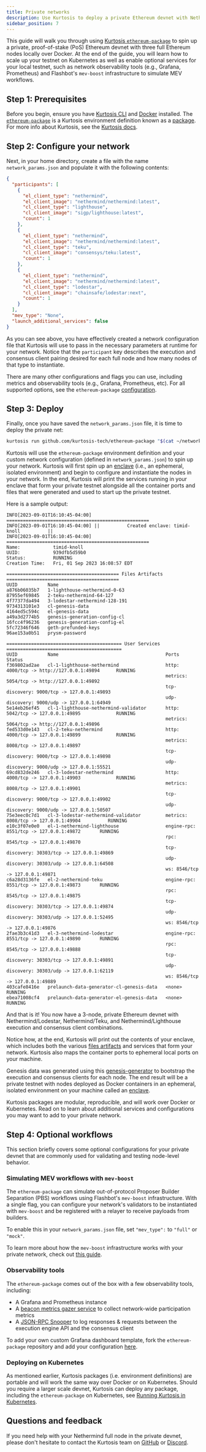 ```yaml
---
title: Private networks
description: Use Kurtosis to deploy a private Ethereum devnet with Nethermind and any consensus client at any scale you need, wherever you need it.
sidebar_position: 7
---
```


This guide will walk you through using [Kurtosis `ethereum-package`](https://github.com/kurtosis-tech/ethereum-package) to spin up a private, proof-of-stake (PoS) Ethereum devnet with three full Ethereum nodes locally over Docker. At the end of the guide, you will learn how to scale up your testnet on Kubernetes as well as enable optional services for your local testnet, such as network observability tools (e.g., Grafana, Prometheus) and Flashbot's `mev-boost` infrastructure to simulate MEV workflows.

## Step 1: Prerequisites

Before you begin, ensure you have [Kurtosis CLI](https://docs.kurtosis.com/install) and [Docker](https://docs.docker.com/get-docker) installed. The [`ethereum-package`](https://github.com/kurtosis-tech/ethereum-package) is a Kurtosis environment definition known as a [package](https://docs.kurtosis.com/concepts-reference/packages). For more info about Kurtosis, see the [Kurtosis docs](https://docs.kurtosis.com).

## Step 2: Configure your network

Next, in your home directory, create a file with the name `network_params.json` and populate it with the following contents:

```json title="network_params.json"
{
  "participants": [
    {
      "el_client_type": "nethermind",
      "el_client_image": "nethermind/nethermind:latest",
      "cl_client_type": "lighthouse",
      "cl_client_image": "sigp/lighthouse:latest",
      "count": 1
    },
    {
      "el_client_type": "nethermind",
      "el_client_image": "nethermind/nethermind:latest",
      "cl_client_type": "teku",
      "cl_client_image": "consensys/teku:latest",
      "count": 1
    },
    {
      "el_client_type": "nethermind",
      "el_client_image": "nethermind/nethermind:latest",
      "cl_client_type": "lodestar",
      "cl_client_image": "chainsafe/lodestar:next",
      "count": 1
    }
  ],
  "mev_type": "None",
  "launch_additional_services": false
}
```

As you can see above, you have effectively created a network configuration file that Kurtosis will use to pass in the necessary parameters at runtime for your network. Notice that the `participant` key describes the execution and consensus client pairing desired for each full node and how many nodes of that type to instantiate.

There are many other configurations and flags you can use, including metrics and observability tools (e.g., Grafana, Prometheus, etc). For all supported options, see the `ethereum-package` [configuration](https://github.com/kurtosis-tech/ethereum-package#configuration).

## Step 3: Deploy

Finally, once you have saved the `network_params.json` file, it is time to deploy the private net:

```bash
kurtosis run github.com/kurtosis-tech/ethereum-package "$(cat ~/network_params.json)"
```

Kurtosis will use the `ethereum-package` environment definition and your custom network configuration (defined in `network_params.json`) to spin up your network. Kurtosis will first spin up an [enclave][enclaves] (i.e., an ephemeral, isolated environment) and begin to configure and instantiate the nodes in your network. In the end, Kurtosis will print the services running in your enclave that form your private testnet alongside all the container ports and files that were generated and used to start up the private testnet.

Here is a sample output:

```
INFO[2023-09-01T16:10:45-04:00] ====================================================
INFO[2023-09-01T16:10:45-04:00] ||          Created enclave: timid-knoll          ||
INFO[2023-09-01T16:10:45-04:00] ====================================================
Name:            timid-knoll
UUID:            939dfb5d59b0
Status:          RUNNING
Creation Time:   Fri, 01 Sep 2023 16:08:57 EDT

========================================= Files Artifacts =========================================
UUID           Name
a876b06035b7   1-lighthouse-nethermind-0-63
87955ef69845   2-teku-nethermind-64-127
4f77377da494   3-lodestar-nethermind-128-191
9734313101e3   cl-genesis-data
4164ed5c594c   el-genesis-data
a49a3d2774b5   genesis-generation-config-cl
16fcc4f96236   genesis-generation-config-el
5fc72346f646   geth-prefunded-keys
96ae153a0b51   prysm-password

========================================== User Services ==========================================
UUID           Name                                       Ports                                         Status
f369802ad2ae   cl-1-lighthouse-nethermind                 http: 4000/tcp -> http://127.0.0.1:49894      RUNNING
                                                          metrics: 5054/tcp -> http://127.0.0.1:49892
                                                          tcp-discovery: 9000/tcp -> 127.0.0.1:49893
                                                          udp-discovery: 9000/udp -> 127.0.0.1:64949
5e14eb26ef45   cl-1-lighthouse-nethermind-validator       http: 5042/tcp -> 127.0.0.1:49895             RUNNING
                                                          metrics: 5064/tcp -> http://127.0.0.1:49896
fed533d0e143   cl-2-teku-nethermind                       http: 4000/tcp -> 127.0.0.1:49899             RUNNING
                                                          metrics: 8008/tcp -> 127.0.0.1:49897
                                                          tcp-discovery: 9000/tcp -> 127.0.0.1:49898
                                                          udp-discovery: 9000/udp -> 127.0.0.1:55521
69cd832de246   cl-3-lodestar-nethermind                   http: 4000/tcp -> 127.0.0.1:49903             RUNNING
                                                          metrics: 8008/tcp -> 127.0.0.1:49901
                                                          tcp-discovery: 9000/tcp -> 127.0.0.1:49902
                                                          udp-discovery: 9000/udp -> 127.0.0.1:50507
75e3eec0c7d1   cl-3-lodestar-nethermind-validator         metrics: 8008/tcp -> 127.0.0.1:49904          RUNNING
e10c3f07e0e0   el-1-nethermind-lighthouse                 engine-rpc: 8551/tcp -> 127.0.0.1:49872       RUNNING
                                                          rpc: 8545/tcp -> 127.0.0.1:49870
                                                          tcp-discovery: 30303/tcp -> 127.0.0.1:49869
                                                          udp-discovery: 30303/udp -> 127.0.0.1:64508
                                                          ws: 8546/tcp -> 127.0.0.1:49871
c6a28d3136fe   el-2-nethermind-teku                       engine-rpc: 8551/tcp -> 127.0.0.1:49873       RUNNING
                                                          rpc: 8545/tcp -> 127.0.0.1:49875
                                                          tcp-discovery: 30303/tcp -> 127.0.0.1:49874
                                                          udp-discovery: 30303/udp -> 127.0.0.1:52495
                                                          ws: 8546/tcp -> 127.0.0.1:49876
2fae3b3c41d3   el-3-nethermind-lodestar                   engine-rpc: 8551/tcp -> 127.0.0.1:49890       RUNNING
                                                          rpc: 8545/tcp -> 127.0.0.1:49888
                                                          tcp-discovery: 30303/tcp -> 127.0.0.1:49891
                                                          udp-discovery: 30303/udp -> 127.0.0.1:62119
                                                          ws: 8546/tcp -> 127.0.0.1:49889
403cafe8416e   prelaunch-data-generator-cl-genesis-data   <none>                                        RUNNING
ebea71008cf4   prelaunch-data-generator-el-genesis-data   <none>                                        RUNNING
```

And that is it! You now have a 3-node, private Ethereum devnet with Nethermind/Lodestar, Nethermind/Teku, and Nethermind/Lighthouse execution and consensus client combinations.

Notice how, at the end, Kurtosis will print out the contents of your enclave, which includes both the various [files artifacts](https://docs.kurtosis.com/concepts-reference/files-artifacts) and services that form your network. Kurtosis also maps the container ports to ephemeral local ports on your machine.

Genesis data was generated using this [genesis-generator](https://github.com/ethpandaops/ethereum-genesis-generator) to bootstrap the execution and consensus clients for each node. The end result will be a private testnet with nodes deployed as Docker containers in an ephemeral, isolated environment on your machine called an [enclave][enclaves].

Kurtosis packages are modular, reproducible, and will work over Docker or Kubernetes. Read on to learn about additional services and configurations you may want to add to your private network.

## Step 4: Optional workflows

This section briefly covers some optional configurations for your private devnet that are commonly used for validating and testing node-level behavior.

### Simulating MEV workflows with `mev-boost`

The `ethereum-package` can simulate out-of-protocol Proposer Builder Separation (PBS) workflows using Flashbot's `mev-boost` infrastructure. With a single flag, you can configure your network's validators to be instantiated with `mev-boost` and be registered with a relayer to receive payloads from builders.

To enable this in your `network_params.json` file, set `"mev_type":` to `"full"` or `"mock"`.

To learn more about how the `mev-boost` infrastructure works with your private network, check out [this guide](https://docs.kurtosis.com/how-to-full-mev-with-ethereum-package).

### Observability tools

The `ethereum-package` comes out of the box with a few observability tools, including:

- A Grafana and Prometheus instance
- A [beacon metrics gazer service](https://github.com/dapplion/beacon-metrics-gazer) to collect network-wide participation metrics
- A [JSON-RPC Snooper](https://github.com/ethDreamer/json_rpc_snoop) to log responses & requests between the execution engine API and the consensus client

To add your own custom Grafana dashboard template, fork the `ethereum-package` repository and add your configuration [here](https://github.com/kurtosis-tech/ethereum-package/tree/main/static_files/grafana-config/dashboards).

### Deploying on Kubernetes

As mentioned earlier, Kurtosis packages (i.e. environment definitions) are portable and will work the same way over Docker or on Kubernetes. Should you require a larger scale devnet, Kurtosis can deploy any package, including the `ethereum-package` on Kubernetes, see [Running Kurtosis in Kubernetes](https://docs.kurtosis.com/k8s).

## Questions and feedback

If you need help with your Nethermind full node in the private devnet, please don't hesitate to contact the Kurtosis team on [GitHub](https://github.com/kurtosis-tech/ethereum-package) or [Discord](https://discord.gg/jJFG7XBqcY).

[enclaves]: https://docs.kurtosis.com/concepts-reference/enclaves